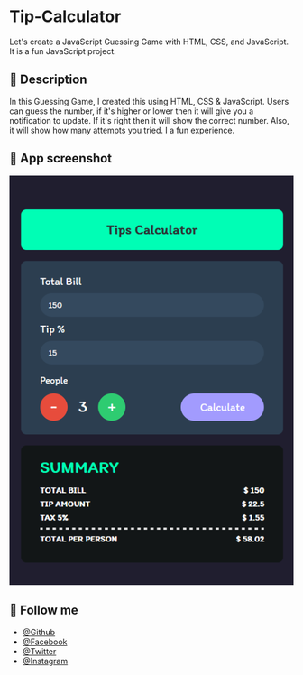 # Tip-Calculator

Let's create a JavaScript Guessing Game with HTML, CSS, and JavaScript. It is a
fun JavaScript project.

## 📝 Description

In this Guessing Game, I created this using HTML, CSS & JavaScript. Users can
guess the number, if it's higher or lower then it will give you a notification
to update. If it's right then it will show the correct number. Also, it will
show how many attempts you tried. I a fun experience.

## 🥰 App screenshot

![Logo](https://github.com/shovoalways/tip-calculator/blob/main/tipApp/img/Screenshot_1.png?raw=true)

## 🥰 Follow me

- [@Github](https://github.com/shovoalways/)
- [@Facebook](https://facebook.com/shovoalways/)
- [@Twitter](https://twitter.com/shovoalways/)
- [@Instagram](https://instagram.com/shovoalways/)
